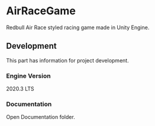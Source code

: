 # AirRaceGame
Redbull Air Race styled racing game made in Unity Engine.

## Development

This part has information for project development.

### Engine Version
2020.3 LTS

### Documentation

Open Documentation folder.